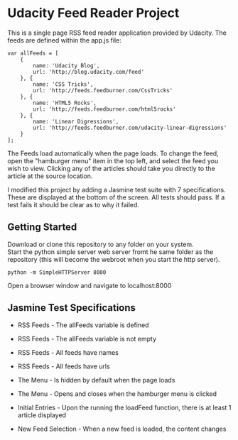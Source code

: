 # Udacity Feed Reader Project

This is a single page RSS feed reader application provided by Udacity.  The feeds are defined within the app.js file:

```
var allFeeds = [
	{
		name: 'Udacity Blog',
		url: 'http://blog.udacity.com/feed'
	}, {
		name: 'CSS Tricks',
		url: 'http://feeds.feedburner.com/CssTricks'
	}, {
		name: 'HTML5 Rocks',
		url: 'http://feeds.feedburner.com/html5rocks'
	}, {
		name: 'Linear Digressions',
		url: 'http://feeds.feedburner.com/udacity-linear-digressions'
	}
];
```

The Feeds load automatically when the page loads.  To change the feed, open the "hamburger menu" item in the top left, and select the feed you wish to view.  Clicking any of the articles should take you directly to the article at the source location.

I modified this project by adding a Jasmine test suite with 7 specifications.  These are displayed at the bottom of the screen.  All tests should pass.  If a test fails it should be clear as to why it failed.

## Getting Started

Download or clone this repository to any folder on your system.  
Start the python simple server web server fromt he same folder as the repository (this will become the webroot when you start the http server).

`python -m SimpleHTTPServer 8000`

Open a browser window and navigate to localhost:8000

## Jasmine Test Specifications

- RSS Feeds - The allFeeds variable is defined
- RSS Feeds - The allFeeds variable is not empty
- RSS Feeds - All feeds have names
- RSS Feeds - All feeds have urls

- The Menu - Is hidden by default when the page loads
- The Menu - Opens and closes when the hamburger menu is clicked

- Initial Entries - Upon the running the loadFeed function, there is at least 1 article displayed

- New Feed Selection - When a new feed is loaded, the content changes
